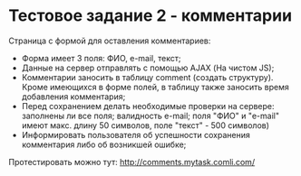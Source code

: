 Тестовое задание 2 - комментарии
=============

Страница с формой для оставления комментариев:
- Форма имеет 3 поля: ФИО, e-mail, текст;
- Данные на сервер отправлять с помощью AJAX (На чистом JS);
- Комментарии заносить в таблицу comment (создать структуру). Кроме имеющихся в форме полей, в таблицу также заносить время добавления комментария;
- Перед сохранением делать необходимые проверки на сервере: заполнены ли все поля; валидность e-mail; поля "ФИО" и "e-mail" имеют макс. длину 50 символов, поле "текст" - 500 символов)
- Информировать пользователя об успешности сохранения комментария либо об возникшей ошибке;


Протестировать можно тут:
http://comments.mytask.comli.com/
